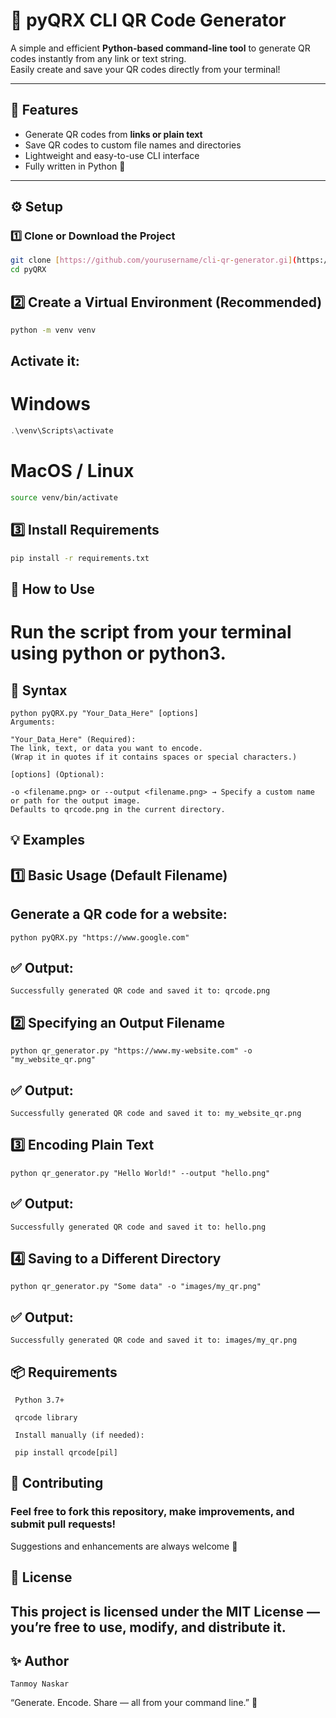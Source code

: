 # 🧩 pyQRX CLI QR Code Generator

A simple and efficient **Python-based command-line tool** to generate QR codes instantly from any link or text string.  
Easily create and save your QR codes directly from your terminal!

---

## 🚀 Features
- Generate QR codes from **links or plain text**
- Save QR codes to custom file names and directories
- Lightweight and easy-to-use CLI interface
- Fully written in Python 🐍

---

## ⚙️ Setup

### 1️⃣ Clone or Download the Project
```bash
git clone [https://github.com/yourusername/cli-qr-generator.gi](https://github.com/itzTron/pyQRX.git
cd pyQRX
```
## 2️⃣ Create a Virtual Environment (Recommended)
```bash
python -m venv venv
```
## Activate it:

# Windows
```powershell
.\venv\Scripts\activate
```
# MacOS / Linux
```bash
source venv/bin/activate
```
## 3️⃣ Install Requirements
```bash
pip install -r requirements.txt
```
## 🧠 How to Use

# Run the script from your terminal using python or python3.

## 📜 Syntax
```
python pyQRX.py "Your_Data_Here" [options]
Arguments:

"Your_Data_Here" (Required):
The link, text, or data you want to encode.
(Wrap it in quotes if it contains spaces or special characters.)

[options] (Optional):

-o <filename.png> or --output <filename.png> → Specify a custom name or path for the output image.
Defaults to qrcode.png in the current directory.
```
## 💡 Examples
## 1️⃣ Basic Usage (Default Filename)

## Generate a QR code for a website:
```
python pyQRX.py "https://www.google.com"
```

## ✅ Output:
```
Successfully generated QR code and saved it to: qrcode.png
```
## 2️⃣ Specifying an Output Filename
```
python qr_generator.py "https://www.my-website.com" -o "my_website_qr.png"
```

## ✅ Output:
```
Successfully generated QR code and saved it to: my_website_qr.png
```
## 3️⃣ Encoding Plain Text
```
python qr_generator.py "Hello World!" --output "hello.png"
```

## ✅ Output:
```
Successfully generated QR code and saved it to: hello.png
```
## 4️⃣ Saving to a Different Directory
```
python qr_generator.py "Some data" -o "images/my_qr.png"
```

## ✅ Output:
```
Successfully generated QR code and saved it to: images/my_qr.png
```
## 📦 Requirements
```
 Python 3.7+

 qrcode library

 Install manually (if needed):

 pip install qrcode[pil]
```
 
## 🤝 Contributing

### Feel free to fork this repository, make improvements, and submit pull requests!
Suggestions and enhancements are always welcome 🙌

## 🪪 License

## This project is licensed under the MIT License — you’re free to use, modify, and distribute it.

## ✨ Author
```
Tanmoy Naskar
```

“Generate. Encode. Share — all from your command line.” 🚀
